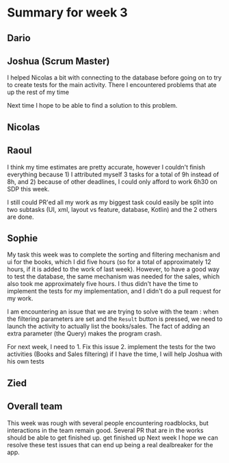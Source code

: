 # Summary for week 3

## Dario

##

## Joshua (Scrum Master)

I helped Nicolas a bit with connecting to the database before going on to try to create tests for the main activity. There I encountered problems that ate up the rest of my time

Next time I hope to be able to find a solution to this problem.


##

## Nicolas

##

## Raoul
I think my time estimates are pretty accurate, however I couldn't finish everything because 1) I attributed myself 3 tasks for a total of 9h instead of 8h, and 2) because of other deadlines, I could only afford to work 6h30 on SDP this week.

I still could PR'ed all my work as my biggest task could easily be split into two subtasks (UI, xml, layout vs feature, database, Kotlin) and the 2 others are done.

##

## Sophie
My task this week was to complete the sorting and filtering mechanism and ui for the books, which I did five hours (so for a total of approximately 12 hours, if it is added to the work of last week). However, to have a good way to test the database, the same mechanism was needed for the sales, which also took me approximately five hours. I thus didn't have the time to implement the tests for my implementation, and I didn't do a pull request for my work.

I am encountering an issue that we are trying to solve with the team : when the filtering parameters are set and the `Result` button is pressed, we need to launch the activity to actually list the books/sales. The fact of adding an extra parameter (the Query) makes the program crash.

For next week, I need to 1. Fix this issue 2. implement the tests for the two activities (Books and Sales filtering) if I have the time, I will help Joshua with his own tests

##

## Zied

##

## Overall team

This week was rough with several people encountering roadblocks, but interactions in the team remain good. Several PR that are in the works should be able to get finished up. get finished up
Next week I hope we can resolve these test issues that can end up being a real dealbreaker for the app.